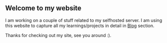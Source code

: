 ## Welcome to my website
I am working on a couple of stuff related to my selfhosted server. I am using this website to capture all my learnings/projects in detail in [Blog](/posts) section. 

Thanks for checking out my site, see you around :). 
